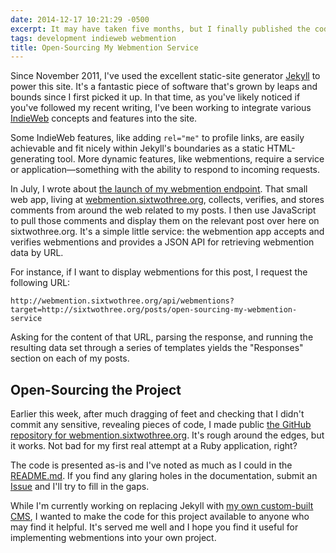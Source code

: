 ```yaml
---
date: 2014-12-17 10:21:29 -0500
excerpt: It may have taken five months, but I finally published the code behind webmention.sixtwothree.org.
tags: development indieweb webmention
title: Open-Sourcing My Webmention Service
---
```


Since November 2011, I've used the excellent static-site generator [Jekyll](http://jekyllrb.com/) to power this site. It's a fantastic piece of software that's grown by leaps and bounds since I first picked it up. In that time, as you've likely noticed if you've followed my recent writing, I've been working to integrate various [IndieWeb](https://indiewebcamp.com/) concepts and features into the site.

Some IndieWeb features, like adding  `rel="me"` to profile links, are easily achievable and fit nicely within Jekyll's boundaries as a static HTML-generating tool. More dynamic features, like webmentions, require a service or application—something with the ability to respond to incoming requests.

In July, I wrote about [the launch of my webmention endpoint](http://sixtwothree.org/posts/now-accepting-webmentions). That small web app, living at [webmention.sixtwothree.org](http://webmention.sixtwothree.org/), collects, verifies, and stores comments from around the web related to my posts. I then use JavaScript to pull those comments and display them on the relevant post over here on sixtwothree.org. It's a simple little service: the webmention app accepts and verifies webmentions and provides a JSON API for retrieving webmention data by URL.

For instance, if I want to display webmentions for this post, I request the following URL:

```
http://webmention.sixtwothree.org/api/webmentions?target=http://sixtwothree.org/posts/open-sourcing-my-webmention-service
```

Asking for the content of that URL, parsing the response, and running the resulting data set through a series of templates yields the "Responses" section on each of my posts.

## Open-Sourcing the Project

Earlier this week, after much dragging of feet and checking that I didn't commit any sensitive, revealing pieces of code, I made public [the GitHub repository for webmention.sixtwothree.org](https://github.com/jgarber623/webmention.sixtwothree.org). It's rough around the edges, but it works. Not bad for my first real attempt at a Ruby application, right?

The code is presented as-is and I've noted as much as I could in the [README.md](https://github.com/jgarber623/webmention.sixtwothree.org/blob/master/README.md). If you find any glaring holes in the documentation, submit an [Issue](https://github.com/jgarber623/FrancisCMS/issues) and I'll try to fill in the gaps.

While I'm currently working on replacing Jekyll with [my own custom-built CMS](https://github.com/jgarber623/FrancisCMS), I wanted to make the code for this project available to anyone who may find it helpful. It's served me well and I hope you find it useful for implementing webmentions into your own project.

